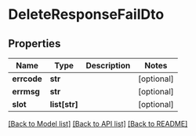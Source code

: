 # DeleteResponseFailDto

## Properties
Name | Type | Description | Notes
------------ | ------------- | ------------- | -------------
**errcode** | **str** |  | [optional] 
**errmsg** | **str** |  | [optional] 
**slot** | **list[str]** |  | [optional] 

[[Back to Model list]](../README.md#documentation-for-models) [[Back to API list]](../README.md#documentation-for-api-endpoints) [[Back to README]](../README.md)



